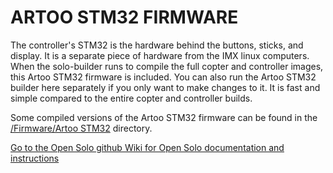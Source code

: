 # ARTOO STM32 FIRMWARE #

The controller's STM32 is the hardware behind the buttons, sticks, and display.  It is a separate piece of hardware from the IMX linux computers.  When the solo-builder runs to compile the full copter and controller images, this Artoo STM32 firmware is included.  You can also run the Artoo STM32 builder here separately if you only want to make changes to it.  It is fast and simple compared to the entire copter and controller builds.

Some compiled versions of the Artoo STM32 firmware can be found in the [/Firmware/Artoo STM32](/Firmware/Artoo) directory.

[Go to the Open Solo github Wiki for Open Solo documentation and instructions](https://github.com/OpenSolo/OpenSolo/wiki/Artoo-STM32)
